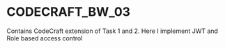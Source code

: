 # CODECRAFT_BW_03
 Contains CodeCraft extension of Task 1 and 2. Here I implement JWT and Role based access control
